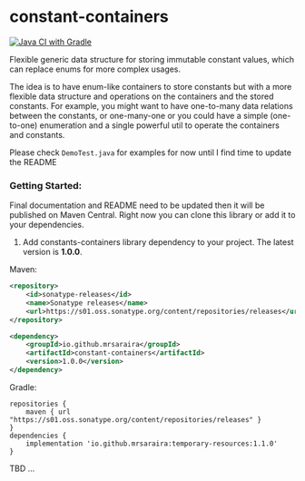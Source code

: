 # constant-containers
[![Java CI with Gradle](https://github.com/mrsaraira/constant-containers/actions/workflows/gradle.yml/badge.svg)](https://github.com/mrsaraira/constant-containers/actions/workflows/gradle.yml)

Flexible generic data structure for storing immutable constant values, which can replace enums for more complex usages.

The idea is to have enum-like containers to store constants but with a more flexible data structure and operations on the containers and the stored constants. 
For example, you might want to have one-to-many data relations between the constants, or one-many-one or you could have a simple (one-to-one) enumeration and a single powerful util to operate the containers and constants.

Please check `DemoTest.java` for examples for now until I find time to update the README

### Getting Started:

Final documentation and README need to be updated then it will be published on Maven Central. 
Right now you can clone this library or add it to your dependencies.

1. Add constants-containers library dependency to your project. The latest version is **1.0.0**.

Maven:
```xml
<repository>
    <id>sonatype-releases</id>
    <name>Sonatype releases</name>
    <url>https://s01.oss.sonatype.org/content/repositories/releases</url>
</repository>

<dependency>
    <groupId>io.github.mrsaraira</groupId>
    <artifactId>constant-containers</artifactId>
    <version>1.0.0</version>
</dependency>
```

Gradle:
```
repositories {
    maven { url "https://s01.oss.sonatype.org/content/repositories/releases" }
}
dependencies {
    implementation 'io.github.mrsaraira:temporary-resources:1.1.0'
}
```

TBD ...
